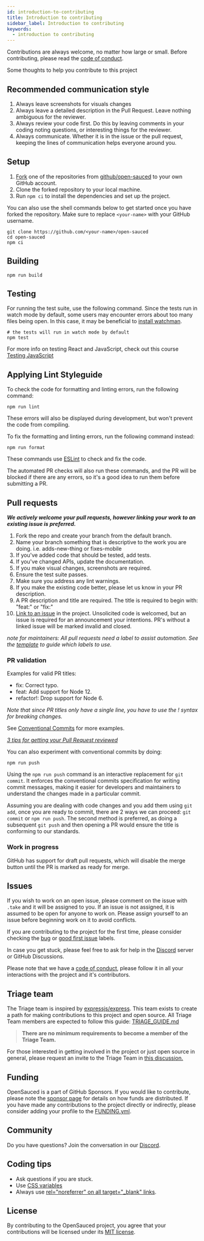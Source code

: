 ```yaml
---
id: introduction-to-contributing
title: Introduction to contributing
sidebar_label: Introduction to contributing
keywords:
  - introduction to contributing
---
```


Contributions are always welcome, no matter how large or small. Before contributing,
please read the [code of conduct](./code-of-conduct.md).

Some thoughts to help you contribute to this project

## Recommended communication style

1. Always leave screenshots for visuals changes
1. Always leave a detailed description in the Pull Request. Leave nothing ambiguous for the reviewer.
1. Always review your code first. Do this by leaving comments in your coding noting questions, or interesting things for the reviewer.
1. Always communicate. Whether it is in the issue or the pull request, keeping the lines of communication helps everyone around you.

## Setup

1. [Fork](https://docs.github.com/en/get-started/quickstart/fork-a-repo) one of the repositories from [github/open-sauced](https://github.com/open-sauced) to your own GitHub account.
2. Clone the forked repository to your local machine.
3. Run `npm ci` to install the dependencies and set up the project.

You can also use the shell commands below to get started once you have forked the repository.
Make sure to replace `<your-name>` with your GitHub username.

```shell
git clone https://github.com/<your-name>/open-sauced
cd open-sauced
npm ci
```

## Building

```shell
npm run build
```

## Testing

For running the test suite, use the following command. Since the tests run in watch mode by default, some users may encounter errors about too many files being open. In this case, it may be beneficial to [install watchman](https://facebook.github.io/watchman/docs/install.html).

```shell
# the tests will run in watch mode by default
npm test
```

For more info on testing React and JavaScript, check out this course [Testing JavaScript](https://testingjavascript.com/)

## Applying Lint Styleguide

To check the code for formatting and linting errors, run the following command:

```shell
npm run lint
```

These errors will also be displayed during development, but won't prevent the code from compiling.

To fix the formatting and linting errors, run the following command instead:

```shell
npm run format
```

These commands use [ESLint](https://eslint.org/) to check and fix the code.

The automated PR checks will also run these commands, and the PR will be blocked if there are any errors, so it's a good idea to run them before submitting a PR.

## Pull requests

**_We actively welcome your pull requests, however linking your work to an existing issue is preferred._**

1. Fork the repo and create your branch from the default branch.
1. Name your branch something that is descriptive to the work you are doing. i.e. adds-new-thing or fixes-mobile
1. If you've added code that should be tested, add tests.
1. If you've changed APIs, update the documentation.
1. If you make visual changes, screenshots are required.
1. Ensure the test suite passes.
1. Make sure you address any lint warnings.
1. If you make the existing code better, please let us know in your PR description.
1. A PR description and title are required. The title is required to begin with: "feat:" or "fix:"
1. [Link to an issue](https://help.github.com/en/github/writing-on-github/autolinked-references-and-urls) in the project. Unsolicited code is welcomed, but an issue is required for an announcement your intentions. PR's without a linked issue will be marked invalid and closed.

_note for maintainers: All pull requests need a label to assist automation. See the [template](https://github.com/open-sauced/open-sauced/blob/HEAD/.github/release-drafter.yml) to guide which labels to use._

### PR validation

Examples for valid PR titles:

- fix: Correct typo.
- feat: Add support for Node 12.
- refactor!: Drop support for Node 6.

_Note that since PR titles only have a single line, you have to use the ! syntax for breaking changes._

See [Conventional Commits](https://www.conventionalcommits.org/en/v1.0.0/) for more examples.

_[3 tips for getting your Pull Request reviewed](https://youtu.be/cuMeC-eZJJ4)_

You can also experiment with conventional commits by doing:

```shell
npm run push
```

Using the `npm run push` command is an interactive replacement for `git commit`. It enforces the conventional commits specification for writing commit messages, making it easier for developers and maintainers to understand the changes made in a particular commit.

Assuming you are dealing with code changes and you add them using `git add`, once you are ready to commit, there are 2 ways we can proceed: `git commit` or `npm run push`. The second method is preferred, as doing a subsequent `git push` and then opening a PR would ensure the title is conforming to our standards.

### Work in progress

GitHub has support for draft pull requests, which will disable the merge button until the PR is marked as ready for merge.

## Issues

If you wish to work on an open issue, please comment on the issue with `.take` and it will be assigned to you. If an issue is not assigned, it is assumed to be open for anyone to work on. Please assign yourself to an issue before beginning work on it to avoid conflicts.

If you are contributing to the project for the first time, please consider checking the [bug](https://github.com/open-sauced/hot/issues?q=is%3Aissue+is%3Aopen+label%3A%22%F0%9F%90%9B+bug%22) or [good first issue](https://github.com/open-sauced/hot/issues?q=is%3Aissue+is%3Aopen+label%3A%22good+first+issue%22) labels.

In case you get stuck, please feel free to ask for help in the [Discord](https://discord.gg/U2peSNf23P) server or GitHub Discussions.

Please note that we have a [code of conduct](./code-of-conduct.md), please follow it in all your interactions with the project and it's contributors.

## Triage team

The Triage team is inspired by [expressjs/express](https://github.com/expressjs/express/blob/HEAD/Triager-Guide.md). This team exists to create a path for making contributions to this project and open source. All Triage Team members are expected to follow this guide: [TRIAGE_GUIDE.md](./triage-guide.md)

> **There are no minimum requirements to become a member of the Triage Team.**

For those interested in getting involved in the project or just open source in general, please request an invite to the Triage Team in [this discussion.](https://github.com/open-sauced/open-sauced/discussions/638)

## Funding

OpenSauced is a part of GitHub Sponsors. If you would like to contribute, please note the [sponsor page](https://github.com/sponsors/open-sauced) for details on how funds are distributed. If you have made any contributions to the project directly or indirectly, please consider adding your profile to the [FUNDING.yml](https://github.com/open-sauced/.github/blob/main/FUNDING.yml).

## Community

Do you have questions? Join the conversation in our [Discord](https://discord.gg/U2peSNf23P).

## Coding tips

- Ask questions if you are stuck.
- Use [CSS variables](https://github.com/open-sauced/open-sauced/blob/HEAD/src/styles/variables.js)
- Always use [rel="noreferrer" on all target="\_blank" links](https://web.dev/external-anchors-use-rel-noopener/).

## License

By contributing to the OpenSauced project, you agree that your contributions will be licensed
under its [MIT license](https://raw.githubusercontent.com/open-sauced/open-sauced/main/LICENSE).
